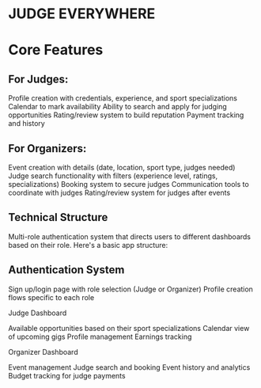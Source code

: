 # JUDGE EVERYWHERE

# Core Features
## For Judges:

Profile creation with credentials, experience, and sport specializations
Calendar to mark availability
Ability to search and apply for judging opportunities
Rating/review system to build reputation
Payment tracking and history

## For Organizers:

Event creation with details (date, location, sport type, judges needed)
Judge search functionality with filters (experience level, ratings, specializations)
Booking system to secure judges
Communication tools to coordinate with judges
Rating/review system for judges after events

## Technical Structure
Multi-role authentication system that directs users to different dashboards based on their role. Here's a basic app structure:

## Authentication System

Sign up/login page with role selection (Judge or Organizer)
Profile creation flows specific to each role


Judge Dashboard

Available opportunities based on their sport specializations
Calendar view of upcoming gigs
Profile management
Earnings tracking


Organizer Dashboard

Event management
Judge search and booking
Event history and analytics
Budget tracking for judge payments
